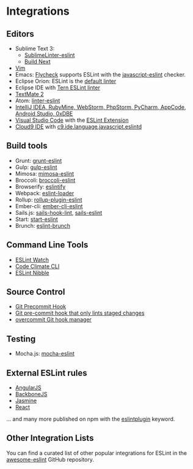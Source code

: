 # Integrations

## Editors

* Sublime Text 3:
    * [SublimeLinter-eslint](https://github.com/roadhump/SublimeLinter-eslint)
    * [Build Next](https://github.com/albertosantini/sublimetext-buildnext)
* [Vim](https://github.com/vim-syntastic/syntastic/tree/master/syntax_checkers/javascript)
* Emacs: [Flycheck](http://www.flycheck.org/) supports ESLint with the [javascript-eslint](http://www.flycheck.org/en/latest/languages.html#javascript) checker.
* Eclipse Orion: ESLint is the [default linter](http://dev.eclipse.org/mhonarc/lists/orion-dev/msg02718.html)
* Eclipse IDE with [Tern ESLint linter](https://github.com/angelozerr/tern.java/wiki/Tern-Linter-ESLint)
* [TextMate 2](https://github.com/natesilva/javascript-eslint.tmbundle)
* Atom: [linter-eslint](https://atom.io/packages/linter-eslint)
* [IntelliJ IDEA, RubyMine, WebStorm, PhpStorm, PyCharm, AppCode, Android Studio, 0xDBE](https://plugins.jetbrains.com/plugin/7494-eslint)
* [Visual Studio Code](https://code.visualstudio.com) with the [ESLint Extension](https://marketplace.visualstudio.com/items?itemName=dbaeumer.vscode-eslint)
* [Cloud9 IDE](https://c9.io) with [c9.ide.language.javascript.eslintd](https://github.com/michaelmitchell/c9.ide.language.javascript.eslintd)

## Build tools

* Grunt: [grunt-eslint](https://www.npmjs.com/package/grunt-eslint)
* Gulp: [gulp-eslint](https://www.npmjs.com/package/gulp-eslint)
* Mimosa: [mimosa-eslint](https://www.npmjs.com/package/mimosa-eslint)
* Broccoli: [broccoli-eslint](https://www.npmjs.com/package/broccoli-eslint)
* Browserify: [eslintify](https://www.npmjs.com/package/eslintify)
* Webpack: [eslint-loader](https://www.npmjs.com/package/eslint-loader)
* Rollup: [rollup-plugin-eslint](https://www.npmjs.com/package/rollup-plugin-eslint)
* Ember-cli: [ember-cli-eslint](https://www.npmjs.com/package/ember-cli-eslint)
* Sails.js: [sails-hook-lint](https://www.npmjs.com/package/sails-hook-lint), [sails-eslint](https://www.npmjs.com/package/sails-eslint)
* Start: [start-eslint](https://www.npmjs.com/package/start-eslint)
* Brunch: [eslint-brunch](https://www.npmjs.com/package/eslint-brunch)

## Command Line Tools

* [ESLint Watch](https://www.npmjs.com/package/eslint-watch)
* [Code Climate CLI](https://github.com/codeclimate/codeclimate)
* [ESLint Nibble](https://github.com/IanVS/eslint-nibble)

## Source Control

* [Git Precommit Hook](https://coderwall.com/p/zq8jlq/eslint-pre-commit-hook)
* [Git pre-commit hook that only lints staged changes](https://gist.github.com/dahjelle/8ddedf0aebd488208a9a7c829f19b9e8)
* [overcommit Git hook manager](https://github.com/brigade/overcommit)

## Testing

* Mocha.js: [mocha-eslint](https://www.npmjs.com/package/mocha-eslint)

## External ESLint rules

* [AngularJS](https://github.com/Gillespie59/eslint-plugin-angular)
* [BackboneJS](https://github.com/ilyavolodin/eslint-plugin-backbone)
* [Jasmine](https://github.com/tlvince/eslint-plugin-jasmine)
* [React](https://github.com/yannickcr/eslint-plugin-react)

… and many more published on npm with the [eslintplugin](https://www.npmjs.com/browse/keyword/eslintplugin) keyword.

## Other Integration Lists

You can find a curated list of other popular integrations for ESLint in the [awesome-eslint](https://github.com/dustinspecker/awesome-eslint) GitHub repository.
